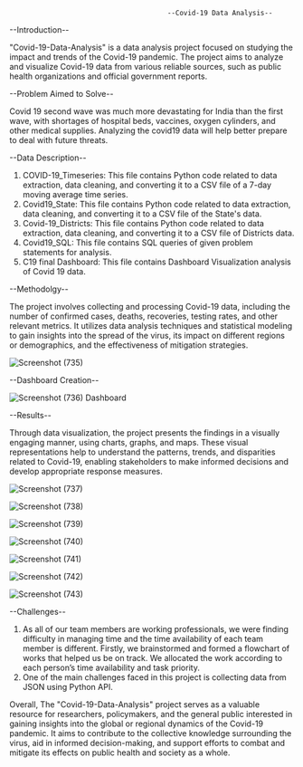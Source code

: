                                            --Covid-19 Data Analysis--
                                              
--Introduction--

"Covid-19-Data-Analysis" is a data analysis project focused on studying the impact and trends of the Covid-19 pandemic. The project aims to analyze and visualize Covid-19 data from various reliable sources, such as public health organizations and official government reports.

--Problem Aimed to Solve--

Covid 19 second wave was much more devastating for India than the first wave, with shortages of hospital beds, vaccines, oxygen cylinders, and other medical supplies. Analyzing the covid19 data will help better prepare to deal with future threats.

--Data Description--

1. COVID-19_Timeseries: This file contains Python code related to data extraction, data cleaning, and converting it to a CSV file of a 7-day moving average time series.
2. Covid19_State: This file contains Python code related to data extraction, data cleaning, and converting it to a CSV file of the State's data.
3. Covid-19_Districts:  This file contains Python code related to data extraction, data cleaning, and converting it to a CSV file of Districts data.
4. Covid19_SQL: This file contains SQL queries of given problem statements for analysis.
5. C19 final Dashboard: This file contains Dashboard Visualization analysis of Covid 19 data.

--Methodolgy--

The project involves collecting and processing Covid-19 data, including the number of confirmed cases, deaths, recoveries, testing rates, and other relevant metrics. It utilizes data analysis techniques and statistical modeling to gain insights into the spread of the virus, its impact on different regions or demographics, and the effectiveness of mitigation strategies.


![Screenshot (735)](https://github.com/patel-ankit1999/Covid-19-Data-Analysis-/assets/125917403/84ab6127-1965-4ba1-91f9-60a2fb32340d)

--Dashboard Creation--

![Screenshot (736)](https://github.com/patel-ankit1999/Covid-19-Data-Analysis-/assets/125917403/50235b84-fcf9-4ecf-b3b2-32a3fb2f42f1)
                                                                   Dashboard

--Results--

Through data visualization, the project presents the findings in a visually engaging manner, using charts, graphs, and maps. These visual representations help to understand the patterns, trends, and disparities related to Covid-19, enabling stakeholders to make informed decisions and develop appropriate response measures.

  

![Screenshot (737)](https://github.com/patel-ankit1999/Covid-19-Data-Analysis-/assets/125917403/c872014f-2211-4d14-ac91-e5e5ef9e74f4)


![Screenshot (738)](https://github.com/patel-ankit1999/Covid-19-Data-Analysis-/assets/125917403/f53cf829-dfa4-45d7-b803-165b96668b25)


![Screenshot (739)](https://github.com/patel-ankit1999/Covid-19-Data-Analysis-/assets/125917403/cbb3621d-5525-4599-8055-7087ab7bd3de)


![Screenshot (740)](https://github.com/patel-ankit1999/Covid-19-Data-Analysis-/assets/125917403/1902a97f-1858-4c17-a652-4ed53064fe79)


![Screenshot (741)](https://github.com/patel-ankit1999/Covid-19-Data-Analysis-/assets/125917403/21b60e13-2205-4d3e-a6d6-c35aa429cea3)


![Screenshot (742)](https://github.com/patel-ankit1999/Covid-19-Data-Analysis-/assets/125917403/d8d6976d-8fa5-4c84-a4dd-a6666af70ffc)


![Screenshot (743)](https://github.com/patel-ankit1999/Covid-19-Data-Analysis-/assets/125917403/2c272866-833f-42e0-8993-e0d703f4301e)

--Challenges--

1. As all of our team members are working professionals, we were finding difficulty in managing time 
and the time availability of each team member is different.
Firstly, we brainstormed and formed a flowchart of works that helped us be on track.
We allocated the work according to each person’s time availability and task priority.
2. One of the main challenges faced in this project is collecting data from JSON using Python API.


Overall, The "Covid-19-Data-Analysis" project serves as a valuable resource for researchers, policymakers, and the general public interested in gaining insights into the global or regional dynamics of the Covid-19 pandemic. It aims to contribute to the collective knowledge surrounding the virus, aid in informed decision-making, and support efforts to combat and mitigate its effects on public health and society as a whole.
